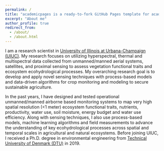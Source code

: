 ```yaml
---
permalink: /
title: "academicpages is a ready-to-fork GitHub Pages template for academic personal websites"
excerpt: "About me"
author_profile: true
redirect_from: 
  - /about/
  - /about.html
---
```


I am a research scientist in [University of Illinois at Urbana-Champaign (UIUC)](https://cabbi.bio/). My research focuses on utilizing hyperspectral, thermal and multispectral data collected from unmanned/manned aerial systems, satellites, and proximal sensing to assess vegetation functional traits and ecosystem ecohydrological processes. My overarching research goal is to develop and apply novel sensing techniques with process-based models and data-driven algorithms for crop monitoring and modeling to secure sustainable agriculture.

In the past years, I have designed and tested operational unmanned/manned airborne based monitoring systems to map very high spatial resolution (<1 meter) ecosystem functional traits, nutrients, productivity, water use, soil moisture, energy budget and water use efficiency. Along with sensing techniques, I also use process-based models, machine learning algorithms and field measurements to advance the understanding of key ecohydrological processes across spatial and temporal scales in agricultural and natural ecosystems. Before joining UIUC, I received a Ph.D. degree in environmental engineering from [Technical University of Denmark (DTU)](https://www.env.dtu.dk/english) in 2019.
